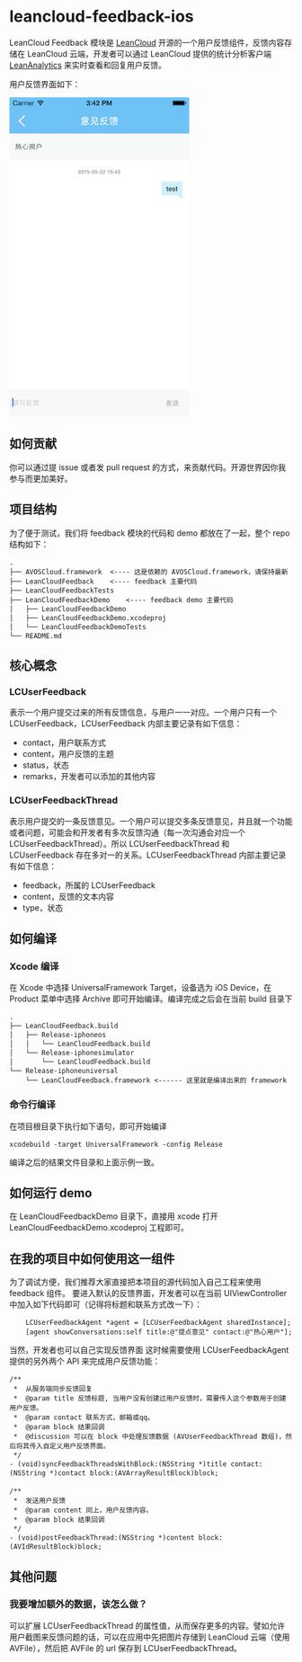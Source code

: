 # leancloud-feedback-ios

LeanCloud Feedback 模块是 [LeanCloud](https://leancloud.cn) 开源的一个用户反馈组件，反馈内容存储在 LeanCloud 云端，开发者可以通过 LeanCloud 提供的统计分析客户端 [LeanAnalytics](https://itunes.apple.com/IE/app/id854896336) 来实时查看和回复用户反馈。

用户反馈界面如下：


![image](images/Screen.png)



## 如何贡献
你可以通过提 issue 或者发 pull request 的方式，来贡献代码。开源世界因你我参与而更加美好。

## 项目结构
为了便于测试，我们将 feedback 模块的代码和 demo 都放在了一起，整个 repo 结构如下：

```
.
├── AVOSCloud.framework  <---- 这是依赖的 AVOSCloud.framework，请保持最新
├── LeanCloudFeedback    <---- feedback 主要代码
├── LeanCloudFeedbackTests
├── LeanCloudFeedbackDemo    <---- feedback demo 主要代码
│   ├── LeanCloudFeedbackDemo
│   ├── LeanCloudFeedbackDemo.xcodeproj
│   └── LeanCloudFeedbackDemoTests
└── README.md
```

## 核心概念
### LCUserFeedback
表示一个用户提交过来的所有反馈信息，与用户一一对应。一个用户只有一个 LCUserFeedback，LCUserFeedback 内部主要记录有如下信息：

* contact，用户联系方式
* content，用户反馈的主题
* status，状态
* remarks，开发者可以添加的其他内容

### LCUserFeedbackThread
表示用户提交的一条反馈意见。一个用户可以提交多条反馈意见，并且就一个功能或者问题，可能会和开发者有多次反馈沟通（每一次沟通会对应一个 LCUserFeedbackThread）。所以 LCUserFeedbackThread 和 LCUserFeedback 存在多对一的关系。LCUserFeedbackThread 内部主要记录有如下信息：

* feedback，所属的 LCUserFeedback
* content，反馈的文本内容
* type，状态


## 如何编译
### Xcode 编译
在 Xcode 中选择 UniversalFramework Target，设备选为 iOS Device，在 Product 菜单中选择 Archive 即可开始编译。编译完成之后会在当前 build 目录下

```
.
├── LeanCloudFeedback.build
│   ├── Release-iphoneos
│   │   └── LeanCloudFeedback.build
│   └── Release-iphonesimulator
│       └── LeanCloudFeedback.build
└── Release-iphoneuniversal
    └── LeanCloudFeedback.framework <------ 这里就是编译出来的 framework
```

### 命令行编译
在项目根目录下执行如下语句，即可开始编译

```
xcodebuild -target UniversalFramework -config Release
```

编译之后的结果文件目录和上面示例一致。


## 如何运行 demo
在 LeanCloudFeedbackDemo 目录下，直接用 xcode 打开 LeanCloudFeedbackDemo.xcodeproj 工程即可。


## 在我的项目中如何使用这一组件
为了调试方便，我们推荐大家直接把本项目的源代码加入自己工程来使用 feedback 组件。
要进入默认的反馈界面，开发者可以在当前 UIViewController 中加入如下代码即可（记得将标题和联系方式改一下）：

```
    LCUserFeedbackAgent *agent = [LCUserFeedbackAgent sharedInstance];
    [agent showConversations:self title:@"提点意见" contact:@"热心用户"];
```

当然，开发者也可以自己实现反馈界面
这时候需要使用 LCUserFeedbackAgent 提供的另外两个 API 来完成用户反馈功能：

```
/**
 *  从服务端同步反馈回复
 *  @param title 反馈标题, 当用户没有创建过用户反馈时，需要传入这个参数用于创建用户反馈。
 *  @param contact 联系方式，邮箱或qq。
 *  @param block 结果回调
 *  @discussion 可以在 block 中处理反馈数据 (AVUserFeedbackThread 数组)，然后将其传入自定义用户反馈界面。
 */
- (void)syncFeedbackThreadsWithBlock:(NSString *)title contact:(NSString *)contact block:(AVArrayResultBlock)block;

/**
 *  发送用户反馈
 *  @param content 同上，用户反馈内容。
 *  @param block 结果回调
 */
- (void)postFeedbackThread:(NSString *)content block:(AVIdResultBlock)block;
```


## 其他问题
### 我要增加额外的数据，该怎么做？
可以扩展 LCUserFeedbackThread 的属性值，从而保存更多的内容。譬如允许用户截图来反馈问题的话，可以在应用中先把图片存储到 LeanCloud 云端（使用 AVFile），然后把 AVFile 的 url 保存到 LCUserFeedbackThread。

